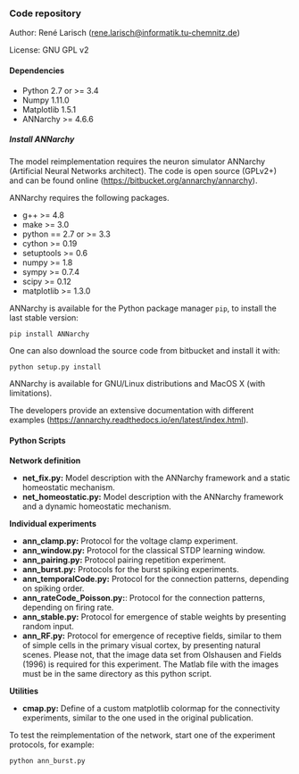 ### Code repository

Author: René Larisch (rene.larisch@informatik.tu-chemnitz.de)

License: GNU GPL v2

#### Dependencies

* Python 2.7 or >= 3.4
* Numpy 1.11.0
* Matplotlib 1.5.1
* ANNarchy >= 4.6.6

##### Install ANNarchy

The model reimplementation requires the neuron simulator ANNarchy (Artificial Neural Networks architect).
The code is open source (GPLv2+) and can be found online (https://bitbucket.org/annarchy/annarchy).

ANNarchy requires the following packages.

* g++ >= 4.8
* make >= 3.0
* python == 2.7 or >= 3.3
* cython >= 0.19
* setuptools >= 0.6
* numpy >= 1.8
* sympy >= 0.7.4
* scipy >= 0.12
* matplotlib >= 1.3.0

ANNarchy is available for the Python package manager `pip`, to install the last stable version:

```
pip install ANNarchy
```

One can also download the source code from bitbucket and install it with:

```
python setup.py install
```

ANNarchy is available for GNU/Linux distributions and MacOS X (with limitations).

The developers provide an extensive documentation with different examples (https://annarchy.readthedocs.io/en/latest/index.html).

#### Python Scripts

**Network definition**

* **net_fix.py:** Model description with the ANNarchy framework and a static homeostatic mechanism.
* **net_homeostatic.py:** Model description with the ANNarchy framework and a dynamic homeostatic mechanism.

**Individual experiments**

* **ann_clamp.py:** Protocol for the voltage clamp experiment.
* **ann_window.py:** Protocol for the classical STDP learning window.
* **ann_pairing.py:** Protocol pairing repetition experiment.
* **ann_burst.py:** Protocols for the burst spiking experiments.
* **ann_temporalCode.py:** Protocol for the connection patterns, depending on spiking order.
* **ann_rateCode_Poisson.py:**: Protocol for the connection patterns, depending on firing rate.
* **ann_stable.py:** Protocol for emergence of stable weights by presenting random input.
* **ann_RF.py:** Protocol for emergence of receptive fields, similar to them of simple cells in the primary visual cortex, by presenting natural scenes. Please not, that the image data set from Olshausen and Fields (1996) is required for this experiment. The Matlab file with the images must be in the same directory as this python script.

**Utilities**

* **cmap.py:** Define of a custom matplotlib colormap for the connectivity experiments, similar to the one used in the original publication.

To test the reimplementation of the network, start one of the experiment protocols, for example:

```
python ann_burst.py
```
